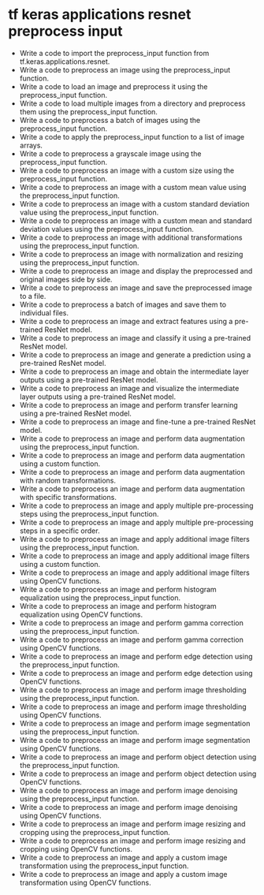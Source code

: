 # tf keras applications resnet preprocess input

- Write a code to import the preprocess_input function from tf.keras.applications.resnet.
- Write a code to preprocess an image using the preprocess_input function.
- Write a code to load an image and preprocess it using the preprocess_input function.
- Write a code to load multiple images from a directory and preprocess them using the preprocess_input function.
- Write a code to preprocess a batch of images using the preprocess_input function.
- Write a code to apply the preprocess_input function to a list of image arrays.
- Write a code to preprocess a grayscale image using the preprocess_input function.
- Write a code to preprocess an image with a custom size using the preprocess_input function.
- Write a code to preprocess an image with a custom mean value using the preprocess_input function.
- Write a code to preprocess an image with a custom standard deviation value using the preprocess_input function.
- Write a code to preprocess an image with a custom mean and standard deviation values using the preprocess_input function.
- Write a code to preprocess an image with additional transformations using the preprocess_input function.
- Write a code to preprocess an image with normalization and resizing using the preprocess_input function.
- Write a code to preprocess an image and display the preprocessed and original images side by side.
- Write a code to preprocess an image and save the preprocessed image to a file.
- Write a code to preprocess a batch of images and save them to individual files.
- Write a code to preprocess an image and extract features using a pre-trained ResNet model.
- Write a code to preprocess an image and classify it using a pre-trained ResNet model.
- Write a code to preprocess an image and generate a prediction using a pre-trained ResNet model.
- Write a code to preprocess an image and obtain the intermediate layer outputs using a pre-trained ResNet model.
- Write a code to preprocess an image and visualize the intermediate layer outputs using a pre-trained ResNet model.
- Write a code to preprocess an image and perform transfer learning using a pre-trained ResNet model.
- Write a code to preprocess an image and fine-tune a pre-trained ResNet model.
- Write a code to preprocess an image and perform data augmentation using the preprocess_input function.
- Write a code to preprocess an image and perform data augmentation using a custom function.
- Write a code to preprocess an image and perform data augmentation with random transformations.
- Write a code to preprocess an image and perform data augmentation with specific transformations.
- Write a code to preprocess an image and apply multiple pre-processing steps using the preprocess_input function.
- Write a code to preprocess an image and apply multiple pre-processing steps in a specific order.
- Write a code to preprocess an image and apply additional image filters using the preprocess_input function.
- Write a code to preprocess an image and apply additional image filters using a custom function.
- Write a code to preprocess an image and apply additional image filters using OpenCV functions.
- Write a code to preprocess an image and perform histogram equalization using the preprocess_input function.
- Write a code to preprocess an image and perform histogram equalization using OpenCV functions.
- Write a code to preprocess an image and perform gamma correction using the preprocess_input function.
- Write a code to preprocess an image and perform gamma correction using OpenCV functions.
- Write a code to preprocess an image and perform edge detection using the preprocess_input function.
- Write a code to preprocess an image and perform edge detection using OpenCV functions.
- Write a code to preprocess an image and perform image thresholding using the preprocess_input function.
- Write a code to preprocess an image and perform image thresholding using OpenCV functions.
- Write a code to preprocess an image and perform image segmentation using the preprocess_input function.
- Write a code to preprocess an image and perform image segmentation using OpenCV functions.
- Write a code to preprocess an image and perform object detection using the preprocess_input function.
- Write a code to preprocess an image and perform object detection using OpenCV functions.
- Write a code to preprocess an image and perform image denoising using the preprocess_input function.
- Write a code to preprocess an image and perform image denoising using OpenCV functions.
- Write a code to preprocess an image and perform image resizing and cropping using the preprocess_input function.
- Write a code to preprocess an image and perform image resizing and cropping using OpenCV functions.
- Write a code to preprocess an image and apply a custom image transformation using the preprocess_input function.
- Write a code to preprocess an image and apply a custom image transformation using OpenCV functions.